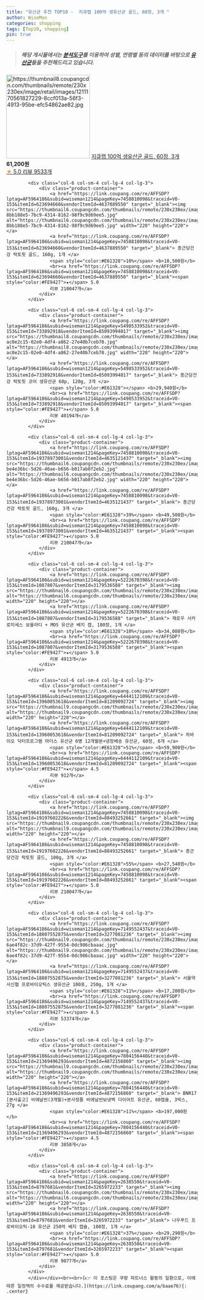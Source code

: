 ```yaml
---
title: "유산균 추천 TOP10 -  지큐랩 100억 생유산균 골드, 60정, 3개 "
author: WiseMan
categories: shopping
tags: [Top10, shopping]
pin: true
---
```


> ##### 해당 게시물에서는 [**분석도구**](https://itemscout.io/)를 이용하여 **성별**, **연령별** 등의 데이터를 바탕으로 [**유산균**](https://link.coupang.com/a/baae76)들을 추천해드리고 있습니다.
<div class="container"><div class="row">
            <div class="col-6 col-sm-4 col-lg-4 col-lg-3">
                <div class="product-container">
                    <a href="https://link.coupang.com/re/AFFSDP?lptag=AF5964186&subid=wiseman1214&pageKey=7193826120&traceid=V0-153&itemId=18168984527&vendorItemId=85126568309" target="_blank"><img src="https://thumbnail8.coupangcdn.com/thumbnails/remote/230x230ex/image/retail/images/1211170561827229-8ccf013a-56f3-4913-95be-efc54862ae82.jpg" alt="https://thumbnail8.coupangcdn.com/thumbnails/remote/230x230ex/image/retail/images/1211170561827229-8ccf013a-56f3-4913-95be-efc54862ae82.jpg" width="220" height="220"></a>
                    <a href="https://link.coupang.com/re/AFFSDP?lptag=AF5964186&subid=wiseman1214&pageKey=7193826120&traceid=V0-153&itemId=18168984527&vendorItemId=85126568309" target="_blank"> 지큐랩 100억 생유산균 골드, 60정, 3개 </a>
                    <span style="color:#E61328"></span> <b>61,200원</b>
                    <br><a href="https://link.coupang.com/re/AFFSDP?lptag=AF5964186&subid=wiseman1214&pageKey=7193826120&traceid=V0-153&itemId=18168984527&vendorItemId=85126568309" target="_blank"><span style="color:#FE9427">★</span> 5.0
                    리뷰 9533개</a>
                </div>
            </div>
            
            <div class="col-6 col-sm-4 col-lg-4 col-lg-3">
                <div class="product-container">
                    <a href="https://link.coupang.com/re/AFFSDP?lptag=AF5964186&subid=wiseman1214&pageKey=7458810098&traceid=V0-153&itemId=623694660&vendorItemId=4637889550" target="_blank"><img src="https://thumbnail6.coupangcdn.com/thumbnails/remote/230x230ex/image/retail/images/4343601915698949-8bb188e5-7bc9-4314-8162-98f9c9d69ee5.jpg" alt="https://thumbnail6.coupangcdn.com/thumbnails/remote/230x230ex/image/retail/images/4343601915698949-8bb188e5-7bc9-4314-8162-98f9c9d69ee5.jpg" width="220" height="220"></a>
                    <a href="https://link.coupang.com/re/AFFSDP?lptag=AF5964186&subid=wiseman1214&pageKey=7458810098&traceid=V0-153&itemId=623694660&vendorItemId=4637889550" target="_blank"> 종근당건강 락토핏 골드, 160g, 1개 </a>
                    <span style="color:#E61328">10%</span> <b>18,500원</b>
                    <br><a href="https://link.coupang.com/re/AFFSDP?lptag=AF5964186&subid=wiseman1214&pageKey=7458810098&traceid=V0-153&itemId=623694660&vendorItemId=4637889550" target="_blank"><span style="color:#FE9427">★</span> 5.0
                    리뷰 210047개</a>
                </div>
            </div>
            
            <div class="col-6 col-sm-4 col-lg-4 col-lg-3">
                <div class="product-container">
                    <a href="https://link.coupang.com/re/AFFSDP?lptag=AF5964186&subid=wiseman1214&pageKey=5498533952&traceid=V0-153&itemId=733892918&vendorItemId=85093994017" target="_blank"><img src="https://thumbnail8.coupangcdn.com/thumbnails/remote/230x230ex/image/retail/images/29883006833424-ac0e2c15-02e0-4df4-a862-27e40b7ceb70.jpg" alt="https://thumbnail8.coupangcdn.com/thumbnails/remote/230x230ex/image/retail/images/29883006833424-ac0e2c15-02e0-4df4-a862-27e40b7ceb70.jpg" width="220" height="220"></a>
                    <a href="https://link.coupang.com/re/AFFSDP?lptag=AF5964186&subid=wiseman1214&pageKey=5498533952&traceid=V0-153&itemId=733892918&vendorItemId=85093994017" target="_blank"> 종근당건강 락토핏 코어 생유산균 60p, 120g, 3개 </a>
                    <span style="color:#E61328"></span> <b>29,940원</b>
                    <br><a href="https://link.coupang.com/re/AFFSDP?lptag=AF5964186&subid=wiseman1214&pageKey=5498533952&traceid=V0-153&itemId=733892918&vendorItemId=85093994017" target="_blank"><span style="color:#FE9427">★</span> 5.0
                    리뷰 40194개</a>
                </div>
            </div>
            
            <div class="col-6 col-sm-4 col-lg-4 col-lg-3">
                <div class="product-container">
                    <a href="https://link.coupang.com/re/AFFSDP?lptag=AF5964186&subid=wiseman1214&pageKey=7458810098&traceid=V0-153&itemId=19378973001&vendorItemId=4635121437" target="_blank"><img src="https://thumbnail6.coupangcdn.com/thumbnails/remote/230x230ex/image/retail/images/313480678923391-be4e36bc-5d26-46ae-b656-b017ab8f2eb2.jpg" alt="https://thumbnail6.coupangcdn.com/thumbnails/remote/230x230ex/image/retail/images/313480678923391-be4e36bc-5d26-46ae-b656-b017ab8f2eb2.jpg" width="220" height="220"></a>
                    <a href="https://link.coupang.com/re/AFFSDP?lptag=AF5964186&subid=wiseman1214&pageKey=7458810098&traceid=V0-153&itemId=19378973001&vendorItemId=4635121437" target="_blank"> 종근당건강 락토핏 골드, 160g, 3개 </a>
                    <span style="color:#E61328">39%</span> <b>49,500원</b>
                    <br><a href="https://link.coupang.com/re/AFFSDP?lptag=AF5964186&subid=wiseman1214&pageKey=7458810098&traceid=V0-153&itemId=19378973001&vendorItemId=4635121437" target="_blank"><span style="color:#FE9427">★</span> 5.0
                    리뷰 210047개</a>
                </div>
            </div>
            
            <div class="col-6 col-sm-4 col-lg-4 col-lg-3">
                <div class="product-container">
                    <a href="https://link.coupang.com/re/AFFSDP?lptag=AF5964186&subid=wiseman1214&pageKey=5222670398&traceid=V0-153&itemId=1087807&vendorItemId=3179536588" target="_blank"><img src="https://thumbnail6.coupangcdn.com/thumbnails/remote/230x230ex/image/vendor_inventory/5e98/a9da539eebc309b94d742ca826a947b3a9da75498136369078962e7d0a11.jpg" alt="https://thumbnail6.coupangcdn.com/thumbnails/remote/230x230ex/image/vendor_inventory/5e98/a9da539eebc309b94d742ca826a947b3a9da75498136369078962e7d0a11.jpg" width="220" height="220"></a>
                    <a href="https://link.coupang.com/re/AFFSDP?lptag=AF5964186&subid=wiseman1214&pageKey=5222670398&traceid=V0-153&itemId=1087807&vendorItemId=3179536588" target="_blank"> 재로우 사카로미세스 보울라디 + MOS 유산균 베지 캡, 180정, 1개 </a>
                    <span style="color:#E61328">10%</span> <b>34,080원</b>
                    <br><a href="https://link.coupang.com/re/AFFSDP?lptag=AF5964186&subid=wiseman1214&pageKey=5222670398&traceid=V0-153&itemId=1087807&vendorItemId=3179536588" target="_blank"><span style="color:#FE9427">★</span> 5.0
                    리뷰 4913개</a>
                </div>
            </div>
            
            <div class="col-6 col-sm-4 col-lg-4 col-lg-3">
                <div class="product-container">
                    <a href="https://link.coupang.com/re/AFFSDP?lptag=AF5964186&subid=wiseman1214&pageKey=6444112109&traceid=V0-153&itemId=13960053618&vendorItemId=81209092724" target="_blank"><img src="https://thumbnail9.coupangcdn.com/thumbnails/remote/230x230ex/image/vendor_inventory/b3da/dbbabb16173ab3a4b56ace924eec051d74e264ec8273881f35b627d5978e.jpg" alt="https://thumbnail9.coupangcdn.com/thumbnails/remote/230x230ex/image/vendor_inventory/b3da/dbbabb16173ab3a4b56ace924eec051d74e264ec8273881f35b627d5978e.jpg" width="220" height="220"></a>
                    <a href="https://link.coupang.com/re/AFFSDP?lptag=AF5964186&subid=wiseman1214&pageKey=6444112109&traceid=V0-153&itemId=13960053618&vendorItemId=81209092724" target="_blank"> 차바이오 닥터프로그램 마더스 유산균 6병 12개월분+냉장배송 유산균, 60정, 6개 </a>
                    <span style="color:#E61328">51%</span> <b>59,900원</b>
                    <br><a href="https://link.coupang.com/re/AFFSDP?lptag=AF5964186&subid=wiseman1214&pageKey=6444112109&traceid=V0-153&itemId=13960053618&vendorItemId=81209092724" target="_blank"><span style="color:#FE9427">★</span> 4.5
                    리뷰 912개</a>
                </div>
            </div>
            
            <div class="col-6 col-sm-4 col-lg-4 col-lg-3">
                <div class="product-container">
                    <a href="https://link.coupang.com/re/AFFSDP?lptag=AF5964186&subid=wiseman1214&pageKey=7458810098&traceid=V0-153&itemId=19197602226&vendorItemId=88493252661" target="_blank"><img src="https://thumbnail9.coupangcdn.com/thumbnails/remote/230x230ex/image/vendor_inventory/cd7f/8dc026d070887f1f6a110bb65d8dfea6bab843ec60f34fef6e27bd127bc1.jpg" alt="https://thumbnail9.coupangcdn.com/thumbnails/remote/230x230ex/image/vendor_inventory/cd7f/8dc026d070887f1f6a110bb65d8dfea6bab843ec60f34fef6e27bd127bc1.jpg" width="220" height="220"></a>
                    <a href="https://link.coupang.com/re/AFFSDP?lptag=AF5964186&subid=wiseman1214&pageKey=7458810098&traceid=V0-153&itemId=19197602226&vendorItemId=88493252661" target="_blank"> 종근당건강 락토핏 골드, 100g, 3개 </a>
                    <span style="color:#E61328">55%</span> <b>27,540원</b>
                    <br><a href="https://link.coupang.com/re/AFFSDP?lptag=AF5964186&subid=wiseman1214&pageKey=7458810098&traceid=V0-153&itemId=19197602226&vendorItemId=88493252661" target="_blank"><span style="color:#FE9427">★</span> 5.0
                    리뷰 210047개</a>
                </div>
            </div>
            
            <div class="col-6 col-sm-4 col-lg-4 col-lg-3">
                <div class="product-container">
                    <a href="https://link.coupang.com/re/AFFSDP?lptag=AF5964186&subid=wiseman1214&pageKey=7149552437&traceid=V0-153&itemId=18807552875&vendorItemId=3277081236" target="_blank"><img src="https://thumbnail9.coupangcdn.com/thumbnails/remote/230x230ex/image/retail/images/9599214984026483-6ae4f82c-37d9-427f-9554-0dc986cbaaac.jpg" alt="https://thumbnail9.coupangcdn.com/thumbnails/remote/230x230ex/image/retail/images/9599214984026483-6ae4f82c-37d9-427f-9554-0dc986cbaaac.jpg" width="220" height="220"></a>
                    <a href="https://link.coupang.com/re/AFFSDP?lptag=AF5964186&subid=wiseman1214&pageKey=7149552437&traceid=V0-153&itemId=18807552875&vendorItemId=3277081236" target="_blank"> 서울약사신협 프로바이오틱스 생유산균 100포, 250g, 1개 </a>
                    <span style="color:#E61328">11%</span> <b>17,200원</b>
                    <br><a href="https://link.coupang.com/re/AFFSDP?lptag=AF5964186&subid=wiseman1214&pageKey=7149552437&traceid=V0-153&itemId=18807552875&vendorItemId=3277081236" target="_blank"><span style="color:#FE9427">★</span> 4.5
                    리뷰 53374개</a>
                </div>
            </div>
            
            <div class="col-6 col-sm-4 col-lg-4 col-lg-3">
                <div class="product-container">
                    <a href="https://link.coupang.com/re/AFFSDP?lptag=AF5964186&subid=wiseman1214&pageKey=7804156440&traceid=V0-153&itemId=21369496293&vendorItemId=4872156860" target="_blank"><img src="https://thumbnail9.coupangcdn.com/thumbnails/remote/230x230ex/image/vendor_inventory/5923/fe52899fdf776daeb17bc7b312310620cbc0872c71bf32942de591932014.png" alt="https://thumbnail9.coupangcdn.com/thumbnails/remote/230x230ex/image/vendor_inventory/5923/fe52899fdf776daeb17bc7b312310620cbc0872c71bf32942de591932014.png" width="220" height="220"></a>
                    <a href="https://link.coupang.com/re/AFFSDP?lptag=AF5964186&subid=wiseman1214&pageKey=7804156440&traceid=V0-153&itemId=21369496293&vendorItemId=4872156860" target="_blank"> BNR17 [본사출고] 비에날씬(3개월)+본사정품 비에날씬보냉백 다이어트 유산균, 60캡슐, 3박스, 27g </a>
                    <span style="color:#E61328">11%</span> <b>197,000원</b>
                    <br><a href="https://link.coupang.com/re/AFFSDP?lptag=AF5964186&subid=wiseman1214&pageKey=7804156440&traceid=V0-153&itemId=21369496293&vendorItemId=4872156860" target="_blank"><span style="color:#FE9427">★</span> 4.5
                    리뷰 3858개</a>
                </div>
            </div>
            
            <div class="col-6 col-sm-4 col-lg-4 col-lg-3">
                <div class="product-container">
                    <a href="https://link.coupang.com/re/AFFSDP?lptag=AF5964186&subid=wiseman1214&pageKey=2638550&traceid=V0-153&itemId=8797681&vendorItemId=3265972233" target="_blank"><img src="https://thumbnail6.coupangcdn.com/thumbnails/remote/230x230ex/image/vendor_inventory/6275/b5cfca374df09647c4e0e82df9647bb40a46f36b9a233b3d0dd54c595150.png" alt="https://thumbnail6.coupangcdn.com/thumbnails/remote/230x230ex/image/vendor_inventory/6275/b5cfca374df09647c4e0e82df9647bb40a46f36b9a233b3d0dd54c595150.png" width="220" height="220"></a>
                    <a href="https://link.coupang.com/re/AFFSDP?lptag=AF5964186&subid=wiseman1214&pageKey=2638550&traceid=V0-153&itemId=8797681&vendorItemId=3265972233" target="_blank"> 나우푸드 프로바이오틱-10 유산균 250억 베지 캡슐, 100정, 1개 </a>
                    <span style="color:#E61328">37%</span> <b>29,290원</b>
                    <br><a href="https://link.coupang.com/re/AFFSDP?lptag=AF5964186&subid=wiseman1214&pageKey=2638550&traceid=V0-153&itemId=8797681&vendorItemId=3265972233" target="_blank"><span style="color:#FE9427">★</span> 5.0
                    리뷰 9077개</a>
                </div>
            </div>
            </div></div><br><br>[👉 이 포스팅은 쿠팡 파트너스 활동의 일환으로, 이에 따른 일정액의 수수료를 제공받습니다.](https://link.coupang.com/a/baae76){: .center}